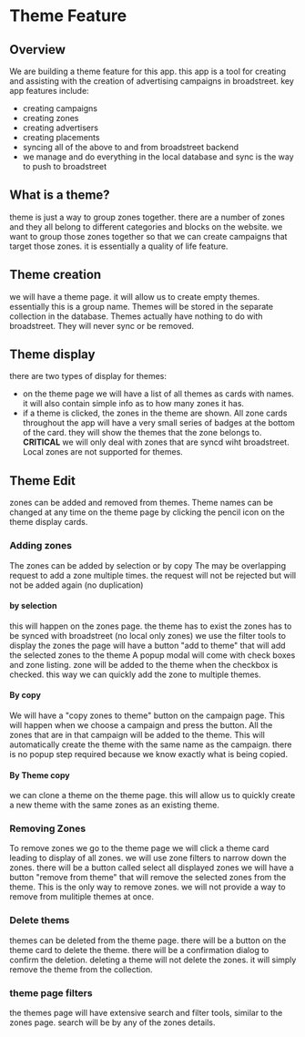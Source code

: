 # Theme Feature

## Overview
We are building a theme feature for this app.
this app is a tool for creating and assisting with the creation of advertising campaigns in broadstreet.
key app features include:
- creating campaigns
- creating zones
- creating advertisers
- creating placements
- syncing all of the above to and from broadstreet backend
- we manage and do everything in the local database and sync is the way to push to broadstreet

## What is a theme?
theme is just a way to group zones together. 
there are a number of zones and they all belong to different categories and blocks on the website.
we want to group those zones together so that we can create campaigns that target those zones.
it is essentially a quality of life feature.

## Theme creation
we will have a theme page.
it will allow us to create empty themes.
essentially this is a group name.
Themes will be stored in the separate collection in the database.
Themes actually have nothing to do with broadstreet. They will never sync or be removed.

## Theme display
there are two types of display for themes:
- on the theme page we will have a list of all themes as cards with names. it will also contain simple info as to how many zones it has.
- if a theme is clicked, the zones in the theme are shown.
All zone cards throughout the app will have a very small series of badges at the bottom of the card. they will show the themes that the zone belongs to.
**CRITICAL**  we will only deal with zones that are syncd wiht broadstreet. Local zones are not supported for themes.

## Theme Edit
zones can be added and removed from themes.
Theme names can be changed at any time on the theme page by clicking the pencil icon on the theme display cards.

### Adding zones
The zones can be added by selection or by copy
The may be overlapping request to add a zone multiple times. the request will not be rejected but will not be added again (no duplication)

#### by selection
this will happen on the zones page.
the theme has to exist
the zones has to be synced with broadstreet (no local only zones)
we use the filter tools to display the zones
the page will have a button "add to theme" that will add the selected zones to the theme
A popup modal will come with check boxes and zone listing. zone will be added to the theme when the checkbox is checked.
this way we can quickly add the zone to multiple themes.

#### By copy
We will have a "copy zones to theme" button on the campaign page.
This will happen when we choose a campaign and press the button. All the zones that are in that campaign will be added to the theme.
This will automatically create the theme with the same name as the campaign.
there is no popup step required because we know exactly what is being copied.

#### By Theme copy
we can clone a theme on the theme page.
this will allow us to quickly create a new theme with the same zones as an existing theme.

### Removing Zones
To remove zones we go to the theme page
we will click a theme card leading to display of all zones.
we will use zone filters to narrow down the zones.
there will be a button called select all displayed zones
we will have a button "remove from theme" that will remove the selected zones from the theme.
This is the only way to remove zones.
we will not provide a way to remove from mulitiple themes at once.

### Delete thems
themes can be deleted from the theme page.
there will be a button on the theme card to delete the theme.
there will be a confirmation dialog to confirm the deletion.
deleting a theme will not delete the zones. it will simply remove the theme from the collection.

### theme page filters
the themes page will have extensive search and filter tools, similar to the zones page.
search will be by any of the zones details.





